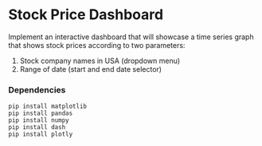 # Stock Price Dashboard
Implement an interactive dashboard that will showcase a time series graph that shows stock prices according to two parameters:
1) Stock company names in USA (dropdown menu)
2) Range of date (start and end date selector)

### Dependencies
```
pip install matplotlib
pip install pandas
pip install numpy
pip install dash
pip install plotly 
```
